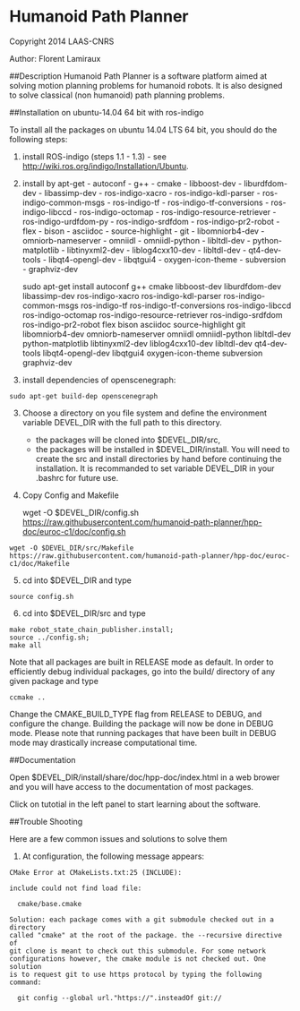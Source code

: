 #  Humanoid Path Planner

Copyright 2014 LAAS-CNRS

Author: Florent Lamiraux

##Description
Humanoid Path Planner is a software platform aimed at solving motion planning
problems for humanoid robots. It is also designed to solve classical (non
humanoid) path planning problems.

##Installation on ubuntu-14.04 64 bit with ros-indigo

To install all the packages on ubuntu 14.04 LTS 64 bit, you should do the following steps:

  1. install ROS-indigo (steps 1.1 - 1.3)
    - see http://wiki.ros.org/indigo/Installation/Ubuntu.

  2. install by apt-get
    - autoconf
    - g++
    - cmake
    - libboost-dev
    - liburdfdom-dev
    - libassimp-dev
    - ros-indigo-xacro
    - ros-indigo-kdl-parser
    - ros-indigo-common-msgs
    - ros-indigo-tf
    - ros-indigo-tf-conversions
    - ros-indigo-libccd
    - ros-indigo-octomap
    - ros-indigo-resource-retriever
    - ros-indigo-urdfdom-py
    - ros-indigo-srdfdom
    - ros-indigo-pr2-robot
    - flex
    - bison
    - asciidoc
    - source-highlight
    - git
    - libomniorb4-dev
    - omniorb-nameserver
    - omniidl
    - omniidl-python
    - libltdl-dev
    - python-matplotlib
    - libtinyxml2-dev
    - liblog4cxx10-dev
    - libltdl-dev
    - qt4-dev-tools
    - libqt4-opengl-dev
    - libqtgui4
    - oxygen-icon-theme
    - subversion
    - graphviz-dev

        sudo apt-get install autoconf g++ cmake libboost-dev liburdfdom-dev libassimp-dev ros-indigo-xacro ros-indigo-kdl-parser ros-indigo-common-msgs ros-indigo-tf ros-indigo-tf-conversions ros-indigo-libccd ros-indigo-octomap ros-indigo-resource-retriever ros-indigo-srdfdom ros-indigo-pr2-robot flex bison asciidoc source-highlight git libomniorb4-dev omniorb-nameserver omniidl omniidl-python libltdl-dev python-matplotlib libtinyxml2-dev liblog4cxx10-dev libltdl-dev qt4-dev-tools libqt4-opengl-dev libqtgui4 oxygen-icon-theme subversion graphviz-dev

  2. install dependencies of openscenegraph:

	sudo apt-get build-dep openscenegraph

  3. Choose a directory on you file system and define the environment
     variable DEVEL_DIR with the full path to this directory.
     - the packages will be cloned into $DEVEL_DIR/src,
     - the packages will be installed in $DEVEL_DIR/install.
     You will need to create the src and install directories by hand before continuing the installation.
     It is recommanded to set variable DEVEL_DIR in your .bashrc for future use.

  4. Copy Config and Makefile

        wget -O $DEVEL_DIR/config.sh https://raw.githubusercontent.com/humanoid-path-planner/hpp-doc/euroc-c1/doc/config.sh

	wget -O $DEVEL_DIR/src/Makefile https://raw.githubusercontent.com/humanoid-path-planner/hpp-doc/euroc-c1/doc/Makefile

  5. cd into $DEVEL_DIR and type

    source config.sh

  6. cd into $DEVEL_DIR/src and type

    make robot_state_chain_publisher.install;
    source ../config.sh;
    make all

  Note that all packages are built in RELEASE mode as default. In order to efficiently 
  debug individual packages, go into the build/ directory of any given package and type 
 
    ccmake ..

  Change the CMAKE_BUILD_TYPE flag from RELEASE to DEBUG, and configure the change.
  Building the package will now be done in DEBUG mode. Please note that running
  packages that have been built in DEBUG mode may drastically increase computational
  time.

##Documentation

  Open $DEVEL_DIR/install/share/doc/hpp-doc/index.html in a web brower and you
  will have access to the documentation of most packages.

  Click on tutotial in the left panel to start learning about the software.

##Trouble Shooting

  Here are a few common issues and solutions to solve them

  1. At configuration, the following message appears:

    CMake Error at CMakeLists.txt:25 (INCLUDE):

    include could not find load file:

      cmake/base.cmake

    Solution: each package comes with a git submodule checked out in a directory
    called "cmake" at the root of the package. the --recursive directive of
    git clone is meant to check out this submodule. For some network
    configurations however, the cmake module is not checked out. One solution
    is to request git to use https protocol by typing the following command:

      git config --global url."https://".insteadOf git://
